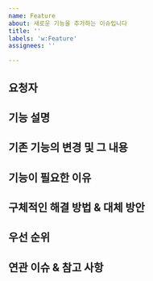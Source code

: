 ```yaml
---
name: Feature
about: 새로운 기능을 추가하는 이슈입니다
title: ''
labels: 'w:Feature'
assignees: ''

---
```


<!-- 이슈 작성 전 확인사항 -->
<!-- 1. 본 기능이 아직 구현되지 않음을 확인했음 -->
<!-- 2. 본 기능이 다른 이슈에서 제안되지 않은 것을 확인했음 -->
<!-- 3. 이 프로젝트가 본 기능을 이슈하기 적절한지 확인했음 -->

## 요청자
<!-- 최초 요청자를 작성합니다. -->


## 기능 설명
<!-- 제목에 적지 못했던 기능의 자세한 설명을 기술합니다. -->


## 기존 기능의 변경 및 그 내용
<!-- 만약 새로 추가하는 내용이 기존 기능을 변경할 경우, 그 내용을 기술합니다. -->
<!-- 만약 없을 경우, 이 항목을 지웁니다. -->


## 기능이 필요한 이유
<!-- 해당 기능의 추가가 필요한 이유를 누구나 이해할 수 있게 논리적으로 기술합니다. -->


## 구체적인 해결 방법 & 대체 방안
<!-- 해결 방법을 기술적 & 구체적으로 기술합니다. -->
<!-- 이슈를 요청하기 전 고민했었던 대안이 있었다면, 그 대안를 기술하고 선택하지 않았던 이유 또한 기술합니다. -->


## 우선 순위
<!-- 우선 순위는 Label로 설정하고 그 이유는 이 항목에 기술합니다. -->
<!-- 본 이슈의 이전에 선행되어야 되는 작업이 있다면 그 또한 이곳에 기술합니다. -->


## 연관 이슈 & 참고 사항
<!-- 연관 이슈는 이슈 링크를 달고, 참고 사항은 자유롭게 작성합니다. -->



<!-- 이슈 작성 후 확인사항 -->
<!-- 1. 본 이슈의 제목을 제목만 봐도 수정 사항을 알기 쉽게 작성했음 -->
<!-- 2. Preview를 눌러 이슈의 내용이 어떻게 보이는지 확인했음 -->
<!-- 2. 알맞은 Assignee를 설정했음 -->
<!-- 3. 알맞은 4개 카테고리의 Label을 설정했음 -->
